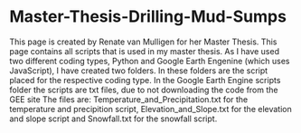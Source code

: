 # Master-Thesis-Drilling-Mud-Sumps
This page is created by Renate van Mulligen for her Master Thesis.
This page contains all scripts that is used in my master thesis.
As I have used two different coding types, Python and Google Earth Engenine (which uses JavaScript), I have created two folders.
In these folders are the script placed for the respective coding type.
In the Google Earth Engine scripts folder the scripts are txt files, due to not downloading the code from the GEE site
The files are: Temperature_and_Precipitation.txt for the temperature and precipition script, Elevation_and_Slope.txt for the elevation and slope script
and Snowfall.txt for the snowfall script.

